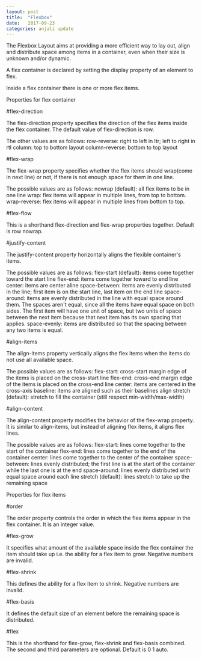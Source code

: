 ```yaml
---
layout: post
title:  "Flexbox"
date:   2017-09-23
categories: anjali update
---
```


The Flexbox Layout aims at providing a more efficient way to lay out, align and distribute space among items in a container, even when their size is unknown and/or dynamic.

A flex container is declared by setting the display property of an element to flex.

Inside a flex container there is one or more flex items.

Properties for flex container

#flex-direction

The flex-direction property specifies the direction of the flex items inside the flex container. The default value of flex-direction is row.

The other values are as follows:
row-reverse: right to left in ltr; left to right in rtl
column: top to bottom layout
column-reverse: bottom to top layout

#flex-wrap

The flex-wrap property specifies whether the flex items should wrap(come in next line) or not, if there is not enough space for them in one line.

The possible values are as follows:
nowrap (default): all flex items to be in one line
wrap: flex items will appear in multiple lines, from top to bottom.
wrap-reverse: flex items will appear in multiple lines from bottom to top.

#flex-flow

This is a shorthand flex-direction and flex-wrap properties together. Default is row nowrap.

#justify-content

The justify-content property horizontally aligns the flexible container's items.

The possible values are as follows:
flex-start (default): items come together toward the start line
flex-end: items come together toward to end line
center: items are center aline
space-between: items are evenly distributed in the line; first item is on the start line, last item on the end line
space-around: items are evenly distributed in the line with equal space around them. The spaces aren't equal, since all the items have equal space on both sides. The first item will have one unit of space, but two units of space between the next item because that next item has its own spacing that applies.
space-evenly: items are distributed so that the spacing between any two items is equal.

#align-items

The align-items property vertically aligns the flex items when the items do not use all available space.

The possible values are as follows:
flex-start: cross-start margin edge of the items is placed on the cross-start line
flex-end: cross-end margin edge of the items is placed on the cross-end line
center: items are centered in the cross-axis
baseline: items are aligned such as their baselines align
stretch (default): stretch to fill the container (still respect min-width/max-width)

#align-content

The align-content property modifies the behavior of the flex-wrap property. It is similar to align-items, but instead of aligning flex items, it aligns flex lines.

The possible values are as follows:
flex-start: lines come together to the start of the container
flex-end: lines come together to the end of the container
center: lines come together to the center of the container
space-between: lines evenly distributed; the first line is at the start of the container while the last one is at the end
space-around: lines evenly distributed with equal space around each line
stretch (default): lines stretch to take up the remaining space

Properties for flex items

#order

The order property controls the order in which the flex items appear in the flex container. It is an integer value.

#flex-grow

It specifies what amount of the available space inside the flex container the item should take up i.e. the ability for a flex item to grow. Negative numbers are invalid.

#flex-shrink

This defines the ability for a flex item to shrink. Negative numbers are invalid.

#flex-basis

It defines the default size of an element before the remaining space is distributed.

#flex

This is the shorthand for flex-grow, flex-shrink and flex-basis combined. The second and third parameters are optional. Default is 0 1 auto.




















